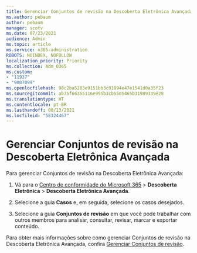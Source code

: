 ```yaml
---
title: Gerenciar Conjuntos de revisão na Descoberta Eletrônica Avançada
ms.author: pebaum
author: pebaum
manager: scotv
ms.date: 07/23/2021
audience: Admin
ms.topic: article
ms.service: o365-administration
ROBOTS: NOINDEX, NOFOLLOW
localization_priority: Priority
ms.collection: Adm_O365
ms.custom:
- "11937"
- "9007099"
ms.openlocfilehash: 98c2ba5283e9151bb3c01894e47e1541d0a35f23
ms.sourcegitcommit: ab75f66355116e995b3cb5505465b31989339e28
ms.translationtype: HT
ms.contentlocale: pt-BR
ms.lasthandoff: 08/13/2021
ms.locfileid: "58324467"
---
```

# <a name="managing-review-dets-in-advanced-ediscovery"></a>Gerenciar Conjuntos de revisão na Descoberta Eletrônica Avançada

Para gerenciar Conjuntos de revisão na Descoberta Eletrônica Avançada:

1. Vá para o [Centro de conformidade do Microsoft 365](https://compliance.microsoft.com/) > **Descoberta Eletrônica** > **Descoberta Eletrônica Avançada**.

1. Selecione a guia **Casos** e, em seguida, selecione os casos desejados.

1. Selecione a guia **Conjuntos de revisão** em que você pode trabalhar com outros membros para analisar, consultar, revisar, marcar e exportar conteúdo.

Para obter mais informações sobre como gerenciar Conjuntos de revisão na Descoberta Eletrônica Avançada, confira [Gerenciar Conjuntos de revisão](https://docs.microsoft.com/microsoft-365/compliance/managing-review-sets).